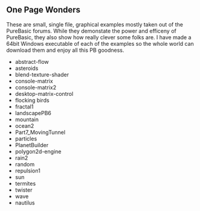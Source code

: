 ## One Page Wonders

These are small, single file, graphical examples mostly taken out of the PureBasic forums. While they demonstate the power and efficeny of PureBasic, they also show how really clever some folks are. I have made a 64bit Windows executable of each of the examples so the whole world can download them and enjoy all this PB goodness.


- abstract-flow                                     
- asteroids                                         
- blend-texture-shader                              
- console-matrix                                    
- console-matrix2                                                                                 
- desktop-matrix-control                                                            
- flocking birds                                    
- fractal1                                          
- landscapePB6                                                                                                                
- mountain                                                                                      
- ocean2                                                                           
- Part7_MovingTunnel                                
- particles                                                              
- PlanetBuilder                                     
- polygon2d-engine                                                        
- rain2                                             
- random                                            
- repulsion1                                                                      
- sun                                               
- termites                                                                                      
- twister                                                                       
- wave                                                                                      
- nautilus 
